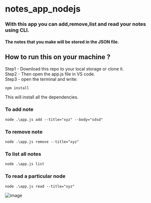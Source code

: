 # notes_app_nodejs
### With this app you can add,remove,list and read your notes using CLI.
#### The notes that you make will be stored in the JSON file.
  
    
      
       
## How to run this on your machine ?
Step1 - Download this repo to your local storage or clone it.  
Step2 - Then open the app.js file in VS code.  
Step3 - open the terminal and write: 
```
npm install
```
This will install all the dependencies.  
  
    
### To add note   
```
node .\app.js add --title="xyz" --body="sdsd"
```
  
    
      
### To remove note
```
node .\app.js remove --title="xyz"
```


### To list all notes
```
node .\app.js list
```

### To read a particular node
```
node .\app.js read --title="xyz"
```




![image](https://user-images.githubusercontent.com/50983011/113437303-06cfe500-9404-11eb-8dad-6b9b6d8f6344.png)
